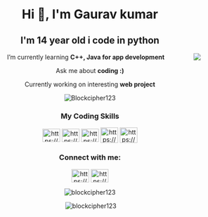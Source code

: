 <h1 align="center">Hi 👋, I'm Gaurav kumar </h1> 
<h2 align="center">I'm 14 year old i code in python </h3> 
<img align="right" borderRadius="50%" src="https://user-images.githubusercontent.com/84004110/171232830-622ede35-b7a7-4733-9b87-db1632288ddd.jpg">

<p align="center">I’m currently learning <b>C++, Java for app development</b></p>

<p align="center">Ask me about <b> coding :)</b></p>


<p align="center">Currently working on interesting <b> web project </b></p>
<p align="center"> <img src="https://komarev.com/ghpvc/?username=Blockcipher123&label=Profile%20views&color=0e75b6&style=flat" alt="Blockcipher123" /> </p>

<!-- - 📫 How to reach me **blockcipher1@gmail.com** -->
<!-- ![download](https://user-images.githubusercontent.com/84004110/168849818-6bf63ef0-1331-4add-999f-3dc828dc0319.jpg) -->

<!-- my coding skills -->

<h3 align="center">My Coding Skills</h3>
<p align="center">
	<a href="https://www.codechef.com/users/block_cipher" target="blank"><img align="center" src="https://user-images.githubusercontent.com/84004110/168849818-6bf63ef0-1331-4add-999f-3dc828dc0319.jpg" alt="https://www.codechef.com/users/block_cipher" height="30" width="40" /></a>
	<a href="https://www.hackerrank.com/block_cipher" target="blank"><img align="center" src="https://raw.githubusercontent.com/rahuldkjain/github-profile-readme-generator/master/src/images/icons/Social/hackerrank.svg" alt="https://www.hackerrank.com/block_cipher" height="30" width="40" /></a>
	<a href="https://codeforces.com/profile/block_cipher" target="blank"><img align="center" src="https://raw.githubusercontent.com/rahuldkjain/github-profile-readme-generator/master/src/images/icons/Social/codeforces.svg" alt="https://codeforces.com/profile/block_cipher" height="30" width="40" /></a>
	<a href="https://atcoder.jp/users/Block_Cipher" target="blank"><img align="center" src="https://user-images.githubusercontent.com/84004110/151791825-70a97e8b-da29-445f-ba13-e13ae4adaeab.png" alt="https://atcoder.jp/users/Block_Cipher" height="35" width="40"/></a>
	<a href="https://www.codeabbey.com/index/user_profile/block_cipher" target="blank"><img align="center" src="https://user-images.githubusercontent.com/84004110/151793264-e80e9b7a-c8b9-471d-a5c0-4cf0f55b60d9.jpg" alt="https://www.codeabbey.com/index/user_profile/block_cipher" height="35" width="40"/></a>



</p>

<h3 align="center">Connect with me:</h3>
<p align="center">
<a href="https://www.facebook.com/blockcipherr/" target="blank"><img align="center" src="https://raw.githubusercontent.com/rahuldkjain/github-profile-readme-generator/master/src/images/icons/Social/facebook.svg" alt="https://www.facebook.com/blockcipherr/" height="30" width="40" /></a>
<a href="https://discord.gg/4B9YGCHzEn" target="blank"><img align="center" src="https://raw.githubusercontent.com/rahuldkjain/github-profile-readme-generator/master/src/images/icons/Social/discord.svg" alt="https://discord.gg/4B9YGCHzEn" height="30" width="40" /></a>
</p>

<!-- <h3 align="center">Languages and Tools:</h3>
<p align="center"> <a href="https://www.w3schools.com/cpp/" target="_blank" rel="noreferrer"> <img src="https://raw.githubusercontent.com/devicons/devicon/master/icons/cplusplus/cplusplus-original.svg" alt="cplusplus" width="40" height="40"/> </a> <a href="https://www.w3schools.com/css/" target="_blank" rel="noreferrer"> <img src="https://raw.githubusercontent.com/devicons/devicon/master/icons/css3/css3-original-wordmark.svg" alt="css3" width="40" height="40"/> </a>  </a> <a href="https://www.w3.org/html/" target="_blank" rel="noreferrer"> <img src="https://raw.githubusercontent.com/devicons/devicon/master/icons/html5/html5-original-wordmark.svg" alt="html5" width="40" height="40"/> </a> <a href="https://www.java.com" target="_blank" rel="noreferrer"> <img src="https://raw.githubusercontent.com/devicons/devicon/master/icons/java/java-original.svg" alt="java" width="40" height="40"/> </a> <a href="https://developer.mozilla.org/en-US/docs/Web/JavaScript" target="_blank" rel="noreferrer"> <img src="https://raw.githubusercontent.com/devicons/devicon/master/icons/javascript/javascript-original.svg" alt="javascript" width="40" height="40"/> </a> <a href="https://www.mysql.com/" target="_blank" rel="noreferrer"> <img src="https://raw.githubusercontent.com/devicons/devicon/master/icons/mysql/mysql-original-wordmark.svg" alt="mysql" width="40" height="40"/> </a> <a href="https://www.python.org" target="_blank" rel="noreferrer"> <img src="https://raw.githubusercontent.com/devicons/devicon/master/icons/python/python-original.svg" alt="python" width="40" height="40"/> </a> </p> -->

<!-- <h3 align="center">A passionate frontend developer from India</h3> -->

<!-- <h3 align="center">Connect with me:</h3> -->
<p align="center">
</p>

<p align="center"><img  src="https://github-readme-stats.vercel.app/api/top-langs?username=blockcipher123&show_icons=true&locale=en&layout=compact" alt="blockcipher123" /></p>

<p align="center">&nbsp;<img  src="https://github-readme-stats.vercel.app/api?username=blockcipher123&show_icons=true&locale=en" alt="blockcipher123" /></p>
 
